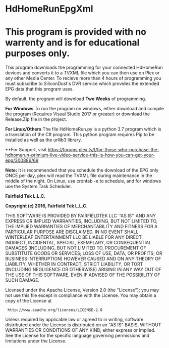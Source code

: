 # HdHomeRunEpgXml #
# This program is provided with no warrenty and is for educational purposes only. #

This program downloads the programming for your connected HdHomeRun devices and converts it to a TVXML file which you can then use on Plex or any other Media Center.  To recieve more than 4 hours of programming you must subscribe to SiliconDust's DVR service which provides the extended EPG data that this program uses.

By default, the program will download **Two Weeks** of programming.

**For Windows**
  To run the program on windows, either download and compile the program (Requires Visual Studio 2017 or greater) or download the Release.Zip file in the project.
  
**For Linux/Others**
  The file HdHomeRun.py is a python 3.7 program which is a translation of the C# program.  This python program requires Pip to be installed as well as the urllib3 library.
 
**For Support, visit https://forums.plex.tv/t/for-those-who-purchase-the-hdhomerun-primium-live-video-service-this-is-how-you-can-get-your-epg/300886/69

**Note:**  It is recommended that you schedule the download of the EPG only ONCE per day, plex will read the TVXML file during maintenance in the middle of the night.  On Linux, use crontab -e to schedule, and for windows use the System Task Scheduler.





**Fairfield Tek L.L.C.**

**Copyright (c) 2016, Fairfield Tek L.L.C.**
  
  
 THIS SOFTWARE IS PROVIDED BY FAIRFIELDTEK LLC ''AS IS'' AND ANY EXPRESS OR IMPLIED WARRANTIES,
 INCLUDING, BUT NOT LIMITED TO, THE IMPLIED WARRANTIES OF MERCHANTABILITY AND FITNESS FOR A PARTICULAR 
 PURPOSE ARE DISCLAIMED. IN NO EVENT SHALL WINTERLEAF ENTERTAINMENT LLC BE LIABLE FOR ANY DIRECT, INDIRECT, 
 INCIDENTAL, SPECIAL, EXEMPLARY, OR CONSEQUENTIAL DAMAGES (INCLUDING, BUT NOT LIMITED TO, PROCUREMENT OF 
 SUBSTITUTE GOODS OR SERVICES; LOSS OF USE, DATA, OR PROFITS; OR BUSINESS INTERRUPTION) HOWEVER CAUSED AND 
 ON ANY THEORY OF LIABILITY, WHETHER IN CONTRACT, STRICT LIABILITY, OR TORT (INCLUDING NEGLIGENCE OR 
 OTHERWISE) ARISING IN ANY WAY OUT OF THE USE OF THIS SOFTWARE, EVEN IF ADVISED OF THE POSSIBILITY OF SUCH 
 DAMAGE. 
 
 Licensed under the Apache License, Version 2.0 (the "License");
 you may not use this file except in compliance with the License.
 You may obtain a copy of the License at
 
     http://www.apache.org/licenses/LICENSE-2.0
 
 Unless required by applicable law or agreed to in writing, software
 distributed under the License is distributed on an "AS IS" BASIS,
 WITHOUT WARRANTIES OR CONDITIONS OF ANY KIND, either express or implied.
 See the License for the specific language governing permissions and
 limitations under the License.

